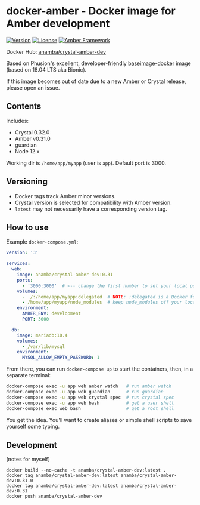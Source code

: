 # docker-amber - Docker image for Amber development

[![Version](https://img.shields.io/github/tag/anamba/docker-amber.svg?maxAge=360)](https://github.com/anamba/docker-amber/releases/latest)
[![License](https://img.shields.io/github/license/anamba/docker-amber.svg)](https://github.com/anamba/docker-amber/blob/master/LICENSE)
[![Amber Framework](https://img.shields.io/badge/works_with-amber_framework-orange.svg)](https://amberframework.org)

Docker Hub: [anamba/crystal-amber-dev](https://hub.docker.com/r/anamba/crystal-amber-dev/)

Based on Phusion's excellent, developer-friendly [baseimage-docker](https://github.com/phusion/baseimage-docker) image (based on 18.04 LTS aka Bionic).

If this image becomes out of date due to a new Amber or Crystal release, please open an issue.

## Contents

Includes:

* Crystal 0.32.0
* Amber v0.31.0
* guardian
* Node 12.x

Working dir is `/home/app/myapp` (user is `app`). Default port is 3000.

## Versioning

* Docker tags track Amber minor versions.
* Crystal version is selected for compatibility with Amber version.
* `latest` may not necessarily have a corresponding version tag.

## How to use

Example `docker-compose.yml`:
```yaml
version: '3'

services:
  web:
    image: anamba/crystal-amber-dev:0.31
    ports:
      - '3000:3000'  # <-- change the first number to set your local port
    volumes:
      - ./:/home/app/myapp:delegated  # NOTE: :delegated is a Docker for Mac feature
      - /home/app/myapp/node_modules  # keep node_modules off your local filesystem
    environment:
      AMBER_ENV: development
      PORT: 3000

  db:
    image: mariadb:10.4
    volumes:
      - /var/lib/mysql
    environment:
      MYSQL_ALLOW_EMPTY_PASSWORD: 1
```

From there, you can run `docker-compose up` to start the containers, then, in a separate terminal:
```bash
docker-compose exec -u app web amber watch   # run amber watch
docker-compose exec -u app web guardian      # run guardian
docker-compose exec -u app web crystal spec  # run crystal spec
docker-compose exec -u app web bash          # get a user shell
docker-compose exec web bash                 # get a root shell
```

You get the idea. You'll want to create aliases or simple shell scripts to save yourself some typing.

## Development

(notes for myself)

```
docker build --no-cache -t anamba/crystal-amber-dev:latest .
docker tag anamba/crystal-amber-dev:latest anamba/crystal-amber-dev:0.31.0
docker tag anamba/crystal-amber-dev:latest anamba/crystal-amber-dev:0.31
docker push anamba/crystal-amber-dev
```
